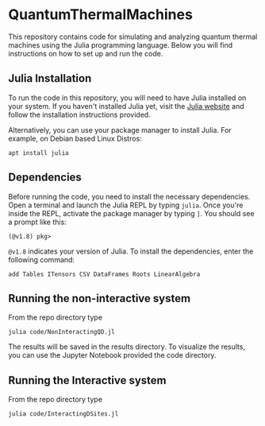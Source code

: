 # QuantumThermalMachines

This repository contains code for simulating and analyzing quantum thermal machines using the Julia programming language. Below you will find instructions on how to set up and run the code.

## Julia Installation

To run the code in this repository, you will need to have Julia installed on your system. If you haven't installed Julia yet, visit the [Julia website](https://julialang.org/) and follow the installation instructions provided.


Alternatively, you can use your package manager to install Julia. For example, on Debian based Linux Distros:
```
apt install julia
```

## Dependencies

Before running the code, you need to install the necessary dependencies. Open a terminal and launch the Julia REPL by typing `julia`. Once you're inside the REPL, activate the package manager by typing `]`. You should see a prompt like this:
```
(@v1.8) pkg> 
```

`@v1.8` indicates your version of Julia. To install the dependencies, enter the following command:
```
add Tables ITensors CSV DataFrames Roots LinearAlgebra
```

## Running the non-interactive system

From the repo directory type
```
julia code/NonInteractingQD.jl
```

The results will be saved in the results directory. To visualize the results, you can use the Jupyter Notebook provided the code directory. 


## Running the Interactive system

From the repo directory type
```
julia code/InteractingDSites.jl
```